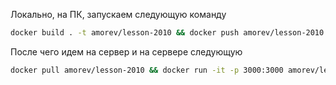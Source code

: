 Локально, на ПК, запускаем следующую команду

```bash
docker build . -t amorev/lesson-2010 && docker push amorev/lesson-2010
```

После чего идем на сервер и на сервере следующую

```bash
docker pull amorev/lesson-2010 && docker run -it -p 3000:3000 amorev/lesson-2010
```
